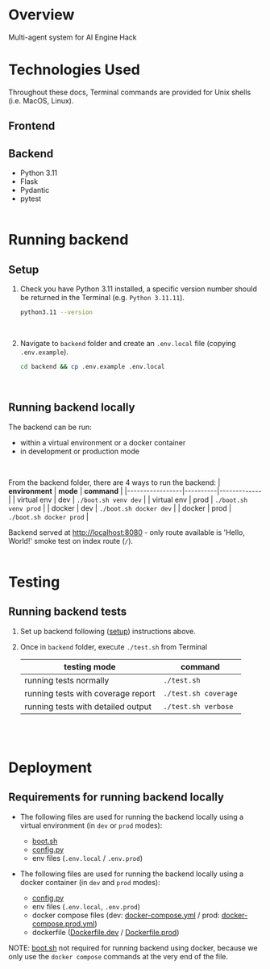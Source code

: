 # Overview
Multi-agent system for AI Engine Hack

# Technologies Used
Throughout these docs, Terminal commands are provided for Unix shells (i.e. MacOS, Linux).

## Frontend

## Backend
- Python 3.11
- Flask
- Pydantic
- pytest
<br><br>

# Running backend

## Setup
1. Check you have Python 3.11 installed, a specific version number should be returned in the Terminal (e.g. `Python 3.11.11`).
    ```bash
    python3.11 --version
    ```
<br>

2. Navigate to `backend` folder and create an `.env.local` file (copying `.env.example`).
    ```bash
    cd backend && cp .env.example .env.local
    ```
<br>

## Running backend locally
The backend can be run:
* within a virtual environment or a docker container
* in development or production mode

<br>

From the backend folder, there are 4 ways to run the backend:
| **environment** | **mode** | **command** |
|-----------------|----------|-------------|
| virtual env | dev | `./boot.sh venv dev` |
| virtual env | prod | `./boot.sh venv prod` |
| docker | dev | `./boot.sh docker dev` |
| docker | prod | `./boot.sh docker prod` |  

Backend served at [http://localhost:8080](http://localhost:8080) - only route available is 'Hello, World!' smoke test on index route (`/`).
<br><br>

# Testing

## Running backend tests
1. Set up backend following ([setup](#setup)) instructions above.
2. Once in `backend` folder, execute `./test.sh` from Terminal

    | **testing mode** |  **command** |
    |------------------|--------------|
    | running tests normally |  `./test.sh` |
    | running tests with coverage report |  `./test.sh coverage` |
    | running tests with detailed output |  `./test.sh verbose` |
<br><br>

# Deployment
## Requirements for running backend locally
* The following files are used for running the backend locally using a virtual environment (in `dev` or `prod` modes):
    * [boot.sh](/backend/boot.sh)
    * [config.py](/backend/config.py)
    * env files (`.env.local` / `.env.prod`)

* The following files are used for running the backend locally using a docker container (in `dev` and `prod` modes):
    * [config.py](/backend/config.py)
    * env files (`.env.local`, `.env.prod`)
    * docker compose files (dev: [docker-compose.yml](/backend/docker-compose.yml) / prod: [docker-compose.prod.yml](/backend/docker-compose.yml))
    * dockerfile ([Dockerfile.dev](/backend/Dockerfile.dev) / [Dockerfile.prod](/backend/Dockerfile.prod))

NOTE: [boot.sh](/backend/boot.sh) not required for running backend using docker, because we only use the `docker compose` commands at the very end of the file.
<br><br>
